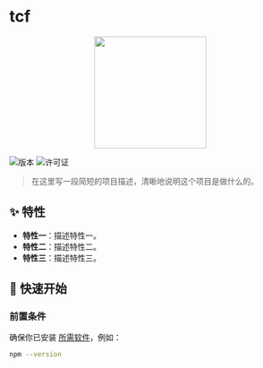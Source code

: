 # tcf

<p align="center">
  <img src="你的项目Logo或头图URL" width="200" />
</p>

![版本](https://img.shields.io/badge/version-1.0.0-blue) ![许可证](https://img.shields.io/badge/license-MIT-green)

> 在这里写一段简短的项目描述，清晰地说明这个项目是做什么的。

## ✨ 特性

- **特性一**：描述特性一。
- **特性二**：描述特性二。
- **特性三**：描述特性三。

## 🚀 快速开始

### 前置条件

确保你已安装 [所需软件](链接)，例如：
```bash
npm --version
